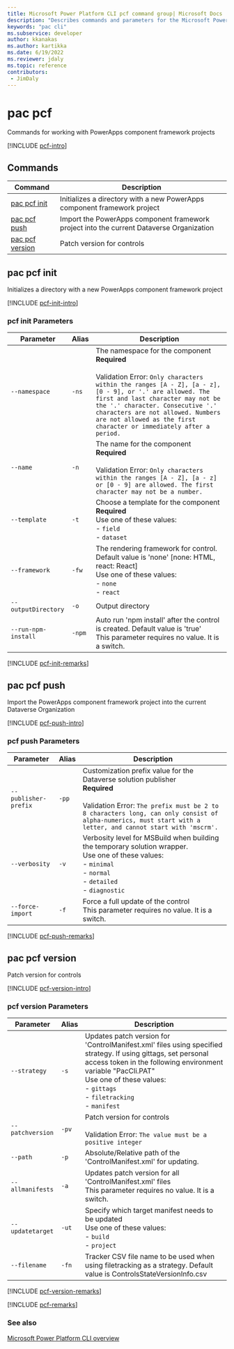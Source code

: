```yaml
---
title: Microsoft Power Platform CLI pcf command group| Microsoft Docs
description: "Describes commands and parameters for the Microsoft Power Platform CLI pcf command group."
keywords: "pac cli"
ms.subservice: developer
author: kkanakas
ms.author: kartikka
ms.date: 6/19/2022
ms.reviewer: jdaly
ms.topic: reference
contributors: 
 - JimDaly
---
```

<!-- 
Do not edit this file. 
This file is generated by a program and any changes will be overwritten when this topic is re-generated.
Use the include files to add additional content to this topic.
-->
# pac pcf

Commands for working with PowerApps component framework projects

[!INCLUDE [pcf-intro](includes/pcf-intro.md)]

## Commands

|Command|Description|
|---------|---------|
|[pac pcf init](#pac-pcf-init)|Initializes a directory with a new PowerApps component framework project|
|[pac pcf push](#pac-pcf-push)|Import the PowerApps component framework project into the current Dataverse Organization|
|[pac pcf version](#pac-pcf-version)|Patch version for controls|


## pac pcf init

Initializes a directory with a new PowerApps component framework project

[!INCLUDE [pcf-init-intro](includes/pcf-init-intro.md)]

### pcf init Parameters

|Parameter|Alias|Description|
|---------|---------|---------|
|`--namespace`|`-ns`|The namespace for the component<br />**Required**<br /><br />Validation Error: `Only characters within the ranges [A - Z], [a - z], [0 - 9], or '.' are allowed. The first and last character may not be the '.' character. Consecutive '.' characters are not allowed. Numbers are not allowed as the first character or immediately after a period.`|
|`--name`|`-n`|The name for the component<br />**Required**<br /><br />Validation Error: `Only characters within the ranges [A - Z], [a - z] or [0 - 9] are allowed. The first character may not be a number.`|
|`--template`|`-t`|Choose a template for the component<br />**Required**<br />Use one of these values:<br />- `field`<br />- `dataset`|
|`--framework`|`-fw`|The rendering framework for control. Default value is 'none' [none: HTML, react: React]<br />Use one of these values:<br />- `none`<br />- `react`|
|`--outputDirectory`|`-o`|Output directory|
|`--run-npm-install`|`-npm`|Auto run 'npm install' after the control is created. Default value is 'true'<br />This parameter requires no value. It is a switch.|

[!INCLUDE [pcf-init-remarks](includes/pcf-init-remarks.md)]

## pac pcf push

Import the PowerApps component framework project into the current Dataverse Organization

[!INCLUDE [pcf-push-intro](includes/pcf-push-intro.md)]

### pcf push Parameters

|Parameter|Alias|Description|
|---------|---------|---------|
|`--publisher-prefix`|`-pp`|Customization prefix value for the Dataverse solution publisher<br />**Required**<br /><br />Validation Error: `The prefix must be 2 to 8 characters long, can only consist of alpha-numerics, must start with a letter, and cannot start with 'mscrm'.`|
|`--verbosity`|`-v`|Verbosity level for MSBuild when building the temporary solution wrapper.<br />Use one of these values:<br />- `minimal`<br />- `normal`<br />- `detailed`<br />- `diagnostic`|
|`--force-import`|`-f`|Force a full update of the control<br />This parameter requires no value. It is a switch.|

[!INCLUDE [pcf-push-remarks](includes/pcf-push-remarks.md)]

## pac pcf version

Patch version for controls

[!INCLUDE [pcf-version-intro](includes/pcf-version-intro.md)]

### pcf version Parameters

|Parameter|Alias|Description|
|---------|---------|---------|
|`--strategy`|`-s`|Updates patch version for 'ControlManifest.xml' files using specified strategy. If using gittags, set personal access token in the following environment variable "PacCli.PAT"<br />Use one of these values:<br />- `gittags`<br />- `filetracking`<br />- `manifest`|
|`--patchversion`|`-pv`|Patch version for controls<br /><br />Validation Error: `The value must be a positive integer`|
|`--path`|`-p`|Absolute/Relative path of the 'ControlManifest.xml' for updating.|
|`--allmanifests`|`-a`|Updates patch version for all 'ControlManifest.xml' files<br />This parameter requires no value. It is a switch.|
|`--updatetarget`|`-ut`|Specify which target manifest needs to be updated<br />Use one of these values:<br />- `build`<br />- `project`|
|`--filename`|`-fn`|Tracker CSV file name to be used when using filetracking as a strategy. Default value is ControlsStateVersionInfo.csv|

[!INCLUDE [pcf-version-remarks](includes/pcf-version-remarks.md)]

[!INCLUDE [pcf-remarks](includes/pcf-remarks.md)]

### See also

[Microsoft Power Platform CLI overview](../introduction.md)